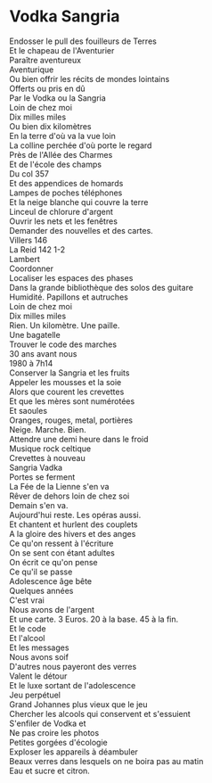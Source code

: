 # Vodka Sangria  
  
Endosser le pull des fouilleurs de Terres  
Et le chapeau de l'Aventurier  
Paraître aventureux  
Aventurique  
Ou bien offrir les récits de mondes lointains  
Offerts ou pris en dû  
Par le Vodka ou la Sangria  
Loin de chez moi  
Dix milles miles  
Ou bien dix kilomètres  
En la terre d'où va la vue loin  
La colline perchée d'où porte le regard  
Près de l'Allée des Charmes  
Et de l'école des champs  
Du col 357  
Et des appendices de homards  
Lampes de poches téléphones  
Et la neige blanche qui couvre la terre  
Linceul de chlorure d'argent  
Ouvrir les nets et les fenêtres  
Demander des nouvelles et des cartes.  
Villers 146  
La Reid 142 1-2  
Lambert  
Coordonner  
Localiser les espaces des phases  
Dans la grande bibliothèque des solos des guitare  
Humidité. Papillons et autruches  
Loin de chez moi  
Dix milles miles  
Rien. Un kilomètre. Une paille.  
Une bagatelle  
Trouver le code des marches  
30 ans avant nous  
1980 à 7h14  
Conserver la Sangria et les fruits  
Appeler les mousses et la soie  
Alors que courent les crevettes  
Et que les mères sont numérotées  
Et saoules  
Oranges, rouges, metal, portières  
Neige. Marche. Bien.  
Attendre une demi heure dans le froid  
Musique rock celtique  
Crevettes à nouveau  
Sangria Vadka  
Portes se ferment  
La Fée de la Lienne s'en va  
Rêver de dehors loin de chez soi  
Demain s'en va.  
Aujourd'hui reste. Les opéras aussi.  
Et chantent et hurlent des couplets  
A la gloire des hivers et des anges  
Ce qu'on ressent à l'écriture  
On se sent con étant adultes  
On écrit ce qu'on pense  
Ce qu'il se passe  
Adolescence âge bête  
Quelques années  
C'est vrai  
Nous avons de l'argent  
Et une carte. 3 Euros. 20 à la base. 45 à la fin.  
Et le code  
Et l'alcool  
Et les messages  
Nous avons soif  
D'autres nous payeront des verres  
Valent le détour  
Et le luxe sortant de l'adolescence  
Jeu perpétuel  
Grand Johannes plus vieux que le jeu  
Chercher les alcools qui conservent et s'essuient  
S'enfiler de Vodka et  
Ne pas croire les photos  
Petites gorgées d'écologie  
Exploser les appareils à déambuler  
Beaux verres dans lesquels on ne boira pas au matin  
Eau et sucre et citron.